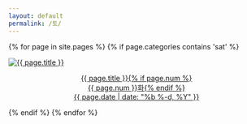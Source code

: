 ```yaml
---
layout: default
permalink: /토/
---
```

<script>
	window.onload=function(){document.getElementById("msat").className="ctd"};
</script>
{% for page in site.pages %}
{% if page.categories contains 'sat' %}
<div class="img">
<a href="{{ page.url | prepend: site.baseurl }}">
<img src="{{ page.img }}" alt="{{ page.title }}">
<div class="desc"><p style="text-align: center;">{{ page.title }}{% if page.num %}<br>{{ page.num }}화{% endif %}<br>{{ page.date | date: "%b %-d, %Y" }}</p>
</div></a>
</div>
{% endif %}
{% endfor %}